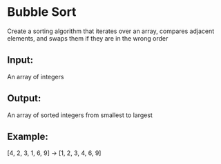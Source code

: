 # Bubble Sort
Create a sorting algorithm that iterates over an array, compares adjacent elements, and swaps them if they are in the wrong order
## Input:
An array of integers
## Output:
An array of sorted integers from smallest to largest
## Example:
[4, 2, 3, 1, 6, 9] -> [1, 2, 3, 4, 6, 9]
